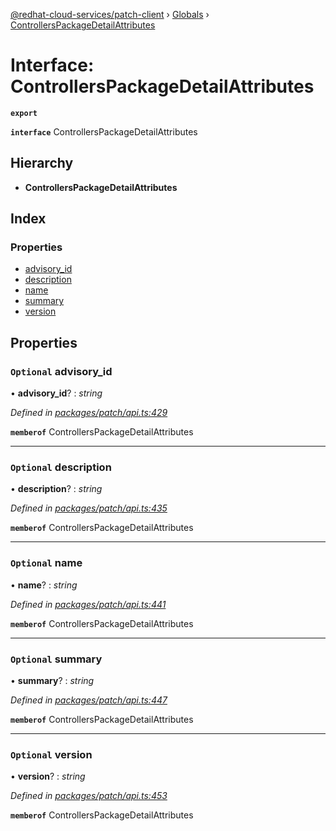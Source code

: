 [@redhat-cloud-services/patch-client](../README.md) › [Globals](../globals.md) › [ControllersPackageDetailAttributes](controllerspackagedetailattributes.md)

# Interface: ControllersPackageDetailAttributes

**`export`** 

**`interface`** ControllersPackageDetailAttributes

## Hierarchy

* **ControllersPackageDetailAttributes**

## Index

### Properties

* [advisory_id](controllerspackagedetailattributes.md#optional-advisory_id)
* [description](controllerspackagedetailattributes.md#optional-description)
* [name](controllerspackagedetailattributes.md#optional-name)
* [summary](controllerspackagedetailattributes.md#optional-summary)
* [version](controllerspackagedetailattributes.md#optional-version)

## Properties

### `Optional` advisory_id

• **advisory_id**? : *string*

*Defined in [packages/patch/api.ts:429](https://github.com/RedHatInsights/javascript-clients/blob/44877be/packages/patch/api.ts#L429)*

**`memberof`** ControllersPackageDetailAttributes

___

### `Optional` description

• **description**? : *string*

*Defined in [packages/patch/api.ts:435](https://github.com/RedHatInsights/javascript-clients/blob/44877be/packages/patch/api.ts#L435)*

**`memberof`** ControllersPackageDetailAttributes

___

### `Optional` name

• **name**? : *string*

*Defined in [packages/patch/api.ts:441](https://github.com/RedHatInsights/javascript-clients/blob/44877be/packages/patch/api.ts#L441)*

**`memberof`** ControllersPackageDetailAttributes

___

### `Optional` summary

• **summary**? : *string*

*Defined in [packages/patch/api.ts:447](https://github.com/RedHatInsights/javascript-clients/blob/44877be/packages/patch/api.ts#L447)*

**`memberof`** ControllersPackageDetailAttributes

___

### `Optional` version

• **version**? : *string*

*Defined in [packages/patch/api.ts:453](https://github.com/RedHatInsights/javascript-clients/blob/44877be/packages/patch/api.ts#L453)*

**`memberof`** ControllersPackageDetailAttributes
